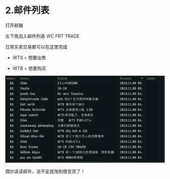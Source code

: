 # 2.邮件列表

打开邮箱

左下角加入邮件列表 WC FRT TRADE

日常买卖交易都可以在这里完成

* WTS = 想要出售 

* WTB = 想要购买

![](../.gitbook/assets/osypub.png)

偶尔读读邮件，说不定就淘到便宜货了！

